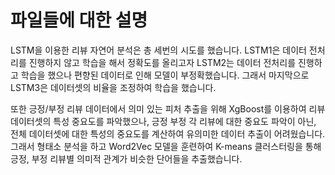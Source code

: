 # 파일들에 대한 설명
LSTM을 이용한 리뷰 자연어 분석은 총 세번의 시도를 했습니다.
LSTM1은 데이터 전처리를 진행하지 않고 학습을 해서 정확도를 올리고자 LSTM2는 데이터 전처리를 진행하고 학습을 했으나 편향된 데이터로 인해 모델이 부정확했습니다. 그래서 마지막으로 LSTM3은 데이터셋의 비율을 조정하여 학습을 했습니다.

또한 긍정/부정 리뷰 데이터에서 의미 있는 피처 추출을 위해 XgBoost를 이용하여 리뷰 데이터셋의 특성 중요도를 파악했으나, 긍정 부정 각 리뷰에 대한 중요도 파악이 아닌, 전체 데이터셋에 대한 특성의 중요도를 계산하여 유의미한 데이터 추출이 어려웠습니다. 그래서 형태소 분석을 하고 Word2Vec 모델을 훈련하여 K-means 클러스터링을 통해 긍정, 부정 리뷰별 의미적 관계가 비슷한 단어들을 추출했습니다. 

